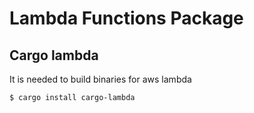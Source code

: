 # Lambda Functions Package

## Cargo lambda
It is needed to build binaries for aws lambda

```
$ cargo install cargo-lambda
```